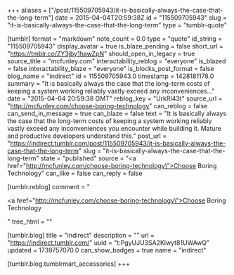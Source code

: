 +++
aliases = ["/post/115509705943/it-is-basically-always-the-case-that-the-long-term"]
date = 2015-04-04T20:59:38Z
id = "115509705943"
slug = "it-is-basically-always-the-case-that-the-long-term"
type = "tumblr-quote"

[tumblr]
format = "markdown"
note_count = 0.0
type = "quote"
id_string = "115509705943"
display_avatar = true
is_blaze_pending = false
short_url = "https://tmblr.co/ZY3jby1hawZpN"
should_open_in_legacy = true
source_title = "mcfunley.com"
interactability_reblog = "everyone"
is_blazed = false
interactability_blaze = "everyone"
is_blocks_post_format = false
blog_name = "indirect"
id = 115509705943.0
timestamp = 1428181178.0
summary = "It is basically always the case that the long-term costs of keeping a system working reliably vastly exceed any inconveniences..."
date = "2015-04-04 20:59:38 GMT"
reblog_key = "UrkRl43t"
source_url = "http://mcfunley.com/choose-boring-technology"
can_reblog = false
can_send_in_message = true
can_blaze = false
text = "It is basically always the case that the long-term costs of keeping a system working reliably vastly exceed any inconveniences you encounter while building it. Mature and productive developers understand this."
post_url = "https://indirect.tumblr.com/post/115509705943/it-is-basically-always-the-case-that-the-long-term"
slug = "it-is-basically-always-the-case-that-the-long-term"
state = "published"
source = "<a href=\"http://mcfunley.com/choose-boring-technology\">Choose Boring Technology</a>"
can_like = false
can_reply = false

[tumblr.reblog]
comment = "<p><a href=\"http://mcfunley.com/choose-boring-technology\">Choose Boring Technology</a></p>"
tree_html = ""

[tumblr.blog]
title = "indirect"
description = ""
url = "https://indirect.tumblr.com/"
uuid = "t:PgyUJU3SA2Klwyt81UWAwQ"
updated = 1739757070.0
can_show_badges = true
name = "indirect"

[tumblr.blog.tumblrmart_accessories]
+++
